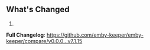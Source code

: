 ## What's Changed

1.

**Full Changelog**: https://github.com/emby-keeper/emby-keeper/compare/v0.0.0...v7.1.15
